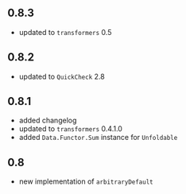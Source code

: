 0.8.3
-----
* updated to `transformers` 0.5

0.8.2
-----
* updated to `QuickCheck` 2.8

0.8.1
-----
* added changelog
* updated to `transformers` 0.4.1.0
* added `Data.Functor.Sum` instance for `Unfoldable`

0.8
---
* new implementation of `arbitraryDefault`
